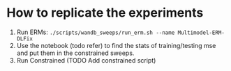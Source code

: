 # How to replicate the experiments

1. Run ERMs: `./scripts/wandb_sweeps/run_erm.sh --name Multimodel-ERM-DLFix`
2. Use the notebook (todo refer) to find the stats of training/testing mse and put them in the constrained sweeps.
3. Run Constrained (TODO Add constrained script)
